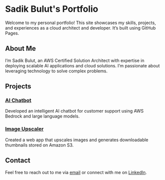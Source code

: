 # Sadik Bulut's Portfolio

Welcome to my personal portfolio! This site showcases my skills, projects, and experiences as a cloud architect and developer. It’s built using GitHub Pages.

## About Me

I’m Sadik Bulut, an AWS Certified Solution Architect with expertise in deploying scalable AI applications and cloud solutions. I’m passionate about leveraging technology to solve complex problems.

## Projects

### [AI Chatbot](https://github.com/yourusername/ai-chatbot)
Developed an intelligent AI chatbot for customer support using AWS Bedrock and large language models.

### [Image Upscaler](https://github.com/yourusername/image-upscaler)
Created a web app that upscales images and generates downloadable thumbnails stored on Amazon S3.

## Contact

Feel free to reach out to me via [email](mailto:sibulut@outlook.com) or connect with me on [LinkedIn](https://linkedin.com/in/sibulut).


